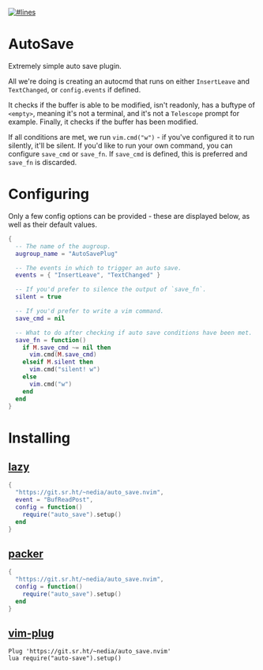 [![#lines](https://img.shields.io/tokei/lines/git.sr.ht/~nedia/auto_save.nvim?label=%23lines)](https://img.shields.io/tokei/lines/git.sr.ht/~nedia/auto_save.nvim?label=%23lines)

# AutoSave

Extremely simple auto save plugin.

All we're doing is creating an autocmd that runs on either `InsertLeave` and
`TextChanged`, or `config.events` if defined.

It checks if the buffer is able to be modified, isn't readonly, has a buftype
of `<empty>`, meaning it's not a terminal, and it's not a `Telescope` prompt
for example. Finally, it checks if the buffer has been modified.

If all conditions are met, we run `vim.cmd("w")` - if you've configured it to
run silently, it'll be silent. If you'd like to run your own command, you can
configure `save_cmd` or `save_fn`. If `save_cmd` is defined, this is preferred
and `save_fn` is discarded.

# Configuring

Only a few config options can be provided - these are displayed below, as well
as their default values.

```lua
{
  -- The name of the augroup.
  augroup_name = "AutoSavePlug"

  -- The events in which to trigger an auto save.
  events = { "InsertLeave", "TextChanged" }

  -- If you'd prefer to silence the output of `save_fn`.
  silent = true

  -- If you'd prefer to write a vim command.
  save_cmd = nil

  -- What to do after checking if auto save conditions have been met.
  save_fn = function()
    if M.save_cmd ~= nil then
      vim.cmd(M.save_cmd)
    elseif M.silent then
      vim.cmd("silent! w")
    else
      vim.cmd("w")
    end
  end
}
```

# Installing

## [lazy](https://github.com/folke/lazy.nvim)

```lua
{
  "https://git.sr.ht/~nedia/auto_save.nvim",
  event = "BufReadPost",
  config = function()
    require("auto_save").setup()
  end
}
```

## [packer](https://github.com/wbthomason/packer.nvim)

```lua
{
  "https://git.sr.ht/~nedia/auto_save.nvim",
  config = function()
    require("auto_save").setup()
  end
}
```

## [vim-plug](https://github.com/junegunn/vim-plug)

```vim
Plug 'https://git.sr.ht/~nedia/auto_save.nvim'
lua require("auto-save").setup()
```
